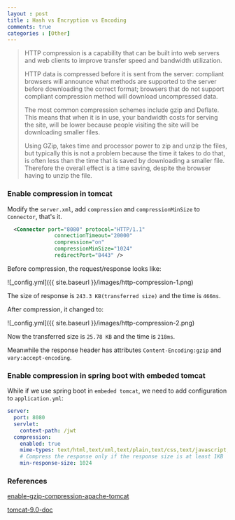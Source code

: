```yaml
---
layout : post
title : Hash vs Encryption vs Encoding
comments: true
categories : [Other]
---
```


> HTTP compression is a capability that can be built into web servers and web clients to improve transfer speed and bandwidth utilization.
> 
> HTTP data is compressed before it is sent from the server: compliant browsers will announce what methods are supported to the server 
> before downloading the correct format; 
> browsers that do not support compliant compression method will download uncompressed data.
> 
> The most common compression schemes include gzip and Deflate. This means that when it is in use, 
> your bandwidth costs for serving the site, will be lower because people visiting the site will be downloading smaller files.
> 
> Using GZip, takes time and processor power to zip and unzip the files, but typically this is not a problem because the time it takes 
> to do that, is often less than the time that is saved by downloading a smaller file. 
> Therefore the overall effect is a time saving, despite the browser having to unzip the file.

### Enable compression in tomcat

Modify the `server.xml`, add `compression` and `compressionMinSize` to `Connector`, that's it.

```xml
  <Connector port="8080" protocol="HTTP/1.1"
               connectionTimeout="20000"
               compression="on"
               compressionMinSize="1024"
               redirectPort="8443" />
```

Before compression, the request/response looks like:

![_config.yml]({{ site.baseurl }}/images/http-compression-1.png)

The size of response is `243.3 KB(transferred size)` and the time is `466ms`.

After compression, it changed to:

![_config.yml]({{ site.baseurl }}/images/http-compression-2.png)

Now the transferred size is `25.78 KB` and the time is `218ms`.

Meanwhile the response header has attributes `Content-Encoding:gzip` and `vary:accept-encoding`.

### Enable compression in spring boot with embeded tomcat

While if we use spring boot in `embeded tomcat`, we need to add configuration to `application.yml`:

```yml
server:
  port: 8080
  servlet:
    context-path: /jwt
  compression:
    enabled: true
    mime-types: text/html,text/xml,text/plain,text/css,text/javascript,application/javascript,application/json
    # Compress the response only if the response size is at least 1KB
    min-response-size: 1024 
```

### References

[enable-gzip-compression-apache-tomcat](https://examples.javacodegeeks.com/enterprise-java/tomcat/enable-gzip-compression-apache-tomcat/)

[tomcat-9.0-doc](http://tomcat.apache.org/tomcat-9.0-doc/config/http.html#Standard_Implementation)

